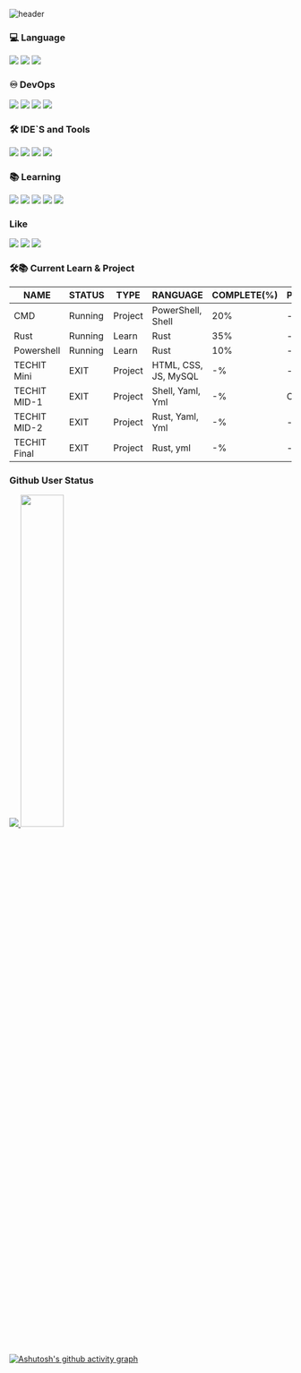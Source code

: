 ![header](https://capsule-render.vercel.app/api?type=waving&color=auto&height=300&section=header&text=Who%20am%20I&fontSize=90)

### 💻 Language
<img src="https://img.shields.io/badge/Rust-000000?style=for-the-badge&logo=Rust&logoColor=white"/></a>
<img src="https://img.shields.io/badge/Shell Script-000000?style=for-the-badge&logo=gnubash&logoColor=white"/></a>
<img src="https://img.shields.io/badge/PowerShell-2496ED?style=for-the-badge&logo=&logoColor=white"/></a>

### ♾ DevOps
<img src="https://img.shields.io/badge/Github Action-2088FF?style=for-the-badge&logo=githubactions&logoColor=white"/></a>
<img src="https://img.shields.io/badge/Github-181717?style=for-the-badge&logo=github&logoColor=white"/></a>
<img src="https://img.shields.io/badge/Docker-2496ED?style=for-the-badge&logo=docker&logoColor=white"/></a>
<img src="https://img.shields.io/badge/Kubernetes-326CE5?style=for-the-badge&logo=kubernetes&logoColor=white"/></a>

### 🛠️ IDE`S and Tools
<img src="https://img.shields.io/badge/VSCODE-326CE5?style=for-the-badge&logo=&logoColor=white"/></a>
<img src="https://img.shields.io/badge/RustRover-000000?style=for-the-badge&logo=intellijidea&logoColor=white"/></a>
<img src="https://img.shields.io/badge/Gitkraken-179287?style=for-the-badge&logo=gitkraken&logoColor=white"/></a>
<img src="https://img.shields.io/badge/Codeium-09B6A2?style=for-the-badge&logo=codeium&logoColor=white"/></a>

### 📚 Learning
<img src="https://img.shields.io/badge/TerraForm-844FBA?style=for-the-badge&logo=terraform&logoColor=white"/></a>
<img src="https://img.shields.io/badge/Argocd-EF7B4D?style=for-the-badge&logo=argo&logoColor=white"/></a>
<img src="https://img.shields.io/badge/Create.io-000000?style=for-the-badge&logo=actix&logoColor=white"/></a>
<img src="https://img.shields.io/badge/Rust-000000?style=for-the-badge&logo=Rust&logoColor=white"/></a>
<img src="https://img.shields.io/badge/Gitlab-FC6D26?style=for-the-badge&logo=gitlab&logoColor=white"/></a>

### Like
<img src="https://img.shields.io/badge/F1-E10600?style=for-the-badge&logo=F1&logoColor=white"/></a>
<img src="https://img.shields.io/badge/Red Bull-DB0A40?style=for-the-badge&logo=redbull&logoColor=white"/></a>
<img src="https://img.shields.io/badge/Rust-000000?style=for-the-badge&logo=Rust&logoColor=white"/></a>

### 🛠📚 Current Learn & Project
| NAME | STATUS | TYPE | RANGUAGE | COMPLETE(%) | POSITION | REPOSITORY |
|------|--------|------|----------|-------------|----------|------------|
| CMD  | Running | Project | PowerShell, Shell | 20% | - | [CMD](https://github.com/gunwoo8873/CMD.git) |
| Rust | Running | Learn | Rust | 35% | - | - |
| Powershell | Running | Learn | Rust | 10% | - | - |
| TECHIT Mini | EXIT | Project | HTML, CSS, JS, MySQL | -% | - | [TECHIT-MiniProject](https://github.com/gunwoo8873/TECHIT-MiniProject.git) |
| TECHIT MID-1 | EXIT | Project | Shell, Yaml, Yml | -% | CI / CD | [TECHIT-MidProject-1](https://github.com/gunwoo8873/TECHIT-midproject-1) |
| TECHIT MID-2 | EXIT | Project | Rust, Yaml, Yml | -% | - | - |
| TECHIT Final | EXIT | Project | Rust, yml | -% | - | [TECHIT-FinalProject](https://github.com/gunwoo8873/TECHIT-FinalProject.git) |

### Github User Status
<a href="s">
  <img src="https://github-readme-stats.vercel.app/api/top-langs/?username=gunwoo8873&exclude_repo=gunwoo8873.github.io&layout=compact&theme=tokyonight" />
</a>
<a href="s">
  <img src="https://github-readme-stats.vercel.app/api?username=gunwoo8873&theme=tokyonight&show_icons=true" width="39%" />
</a>

[![Ashutosh's github activity graph](https://github-readme-activity-graph.vercel.app/graph?username=gunwoo8873&theme=tokyo-night)](https://github.com/gunwoo8873/github-readme-activity-graph)
